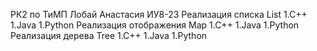 РК2 по ТиМП
Лобай Анастасия ИУ8-23
Реализация списка List
 1.C++
 1.Java
 1.Python
Реализация отображения Map
 1.C++
 1.Java
 1.Python
Реализация дерева Tree
 1.C++
 1.Java
 1.Python

